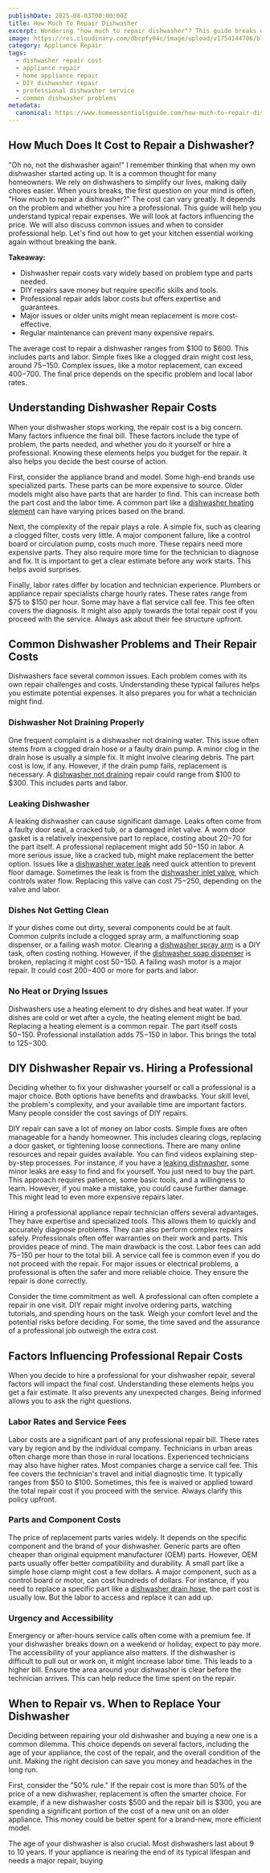 ```yaml
---
publishDate: 2025-08-03T00:00:00Z
title: How Much To Repair Dishwasher
excerpt: Wondering "how much to repair dishwasher"? This guide breaks down common costs, factors affecting price, and when to DIY or call a pro. Get your estimate now.
image: https://res.cloudinary.com/dbcpfy04c/image/upload/v1754144706/blog_image_1754144705_wry2qb.webp
category: Appliance Repair
tags:
  - dishwasher repair cost
  - appliance repair
  - home appliance repair
  - DIY dishwasher repair
  - professional dishwasher service
  - common dishwasher problems
metadata:
  canonical: https://www.homeessentialsguide.com/how-much-to-repair-dishwasher
---
```


## How Much Does It Cost to Repair a Dishwasher?

"Oh no, not the dishwasher again!" I remember thinking that when my own dishwasher started acting up. It is a common thought for many homeowners. We rely on dishwashers to simplify our lives, making daily chores easier. When yours breaks, the first question on your mind is often, "How much to repair a dishwasher?" The cost can vary greatly. It depends on the problem and whether you hire a professional. This guide will help you understand typical repair expenses. We will look at factors influencing the price. We will also discuss common issues and when to consider professional help. Let's find out how to get your kitchen essential working again without breaking the bank.

**Takeaway:**
*   Dishwasher repair costs vary widely based on problem type and parts needed.
*   DIY repairs save money but require specific skills and tools.
*   Professional repair adds labor costs but offers expertise and guarantees.
*   Major issues or older units might mean replacement is more cost-effective.
*   Regular maintenance can prevent many expensive repairs.

The average cost to repair a dishwasher ranges from $100 to $600. This includes parts and labor. Simple fixes like a clogged drain might cost less, around $75-$150. Complex issues, like a motor replacement, can exceed $400-$700. The final price depends on the specific problem and local labor rates.

## Understanding Dishwasher Repair Costs

When your dishwasher stops working, the repair cost is a big concern. Many factors influence the final bill. These factors include the type of problem, the parts needed, and whether you do it yourself or hire a professional. Knowing these elements helps you budget for the repair. It also helps you decide the best course of action.

First, consider the appliance brand and model. Some high-end brands use specialized parts. These parts can be more expensive to source. Older models might also have parts that are harder to find. This can increase both the part cost and the labor time. A common part like a [dishwasher heating element](https://homeessentialsguide.com/how-much-to-repair-dishwasher-heating-element) can have varying prices based on the brand.

Next, the complexity of the repair plays a role. A simple fix, such as clearing a clogged filter, costs very little. A major component failure, like a control board or circulation pump, costs much more. These repairs need more expensive parts. They also require more time for the technician to diagnose and fix. It is important to get a clear estimate before any work starts. This helps avoid surprises.

Finally, labor rates differ by location and technician experience. Plumbers or appliance repair specialists charge hourly rates. These rates range from $75 to $150 per hour. Some may have a flat service call fee. This fee often covers the diagnosis. It might also apply towards the total repair cost if you proceed with the service. Always ask about their fee structure upfront.

## Common Dishwasher Problems and Their Repair Costs

Dishwashers face several common issues. Each problem comes with its own repair challenges and costs. Understanding these typical failures helps you estimate potential expenses. It also prepares you for what a technician might find.

### Dishwasher Not Draining Properly

One frequent complaint is a dishwasher not draining water. This issue often stems from a clogged drain hose or a faulty drain pump. A minor clog in the drain hose is usually a simple fix. It might involve clearing debris. The part cost is low, if any. However, if the drain pump fails, replacement is necessary. A [dishwasher not draining](https://homeessentialsguide.com/how-to-repair-dishwasher-not-draining) repair could range from $100 to $300. This includes parts and labor.

### Leaking Dishwasher

A leaking dishwasher can cause significant damage. Leaks often come from a faulty door seal, a cracked tub, or a damaged inlet valve. A worn door gasket is a relatively inexpensive part to replace, costing about $20-$70 for the part itself. A professional replacement might add $50-$150 in labor. A more serious issue, like a cracked tub, might make replacement the better option. Issues like a [dishwasher water leak](https://homeessentialsguide.com/how-to-repair-dishwasher-water-leak) need quick attention to prevent floor damage. Sometimes the leak is from the [dishwasher inlet valve](https://homeessentialsguide.com/how-to-repair-dishwasher-inlet-valve), which controls water flow. Replacing this valve can cost $75-$250, depending on the valve and labor.

### Dishes Not Getting Clean

If your dishes come out dirty, several components could be at fault. Common culprits include a clogged spray arm, a malfunctioning soap dispenser, or a failing wash motor. Clearing a [dishwasher spray arm](https://homeessentialsguide.com/how-to-repair-dishwasher-spray-arm) is a DIY task, often costing nothing. However, if the [dishwasher soap dispenser](https://homeessentialsguide.com/how-to-repair-dishwasher-soap-dispenser) is broken, replacing it might cost $50-$150. A failing wash motor is a major repair. It could cost $200-$400 or more for parts and labor.

### No Heat or Drying Issues

Dishwashers use a heating element to dry dishes and heat water. If your dishes are cold or wet after a cycle, the heating element might be bad. Replacing a heating element is a common repair. The part itself costs $50-$150. Professional installation adds $75-$150 in labor. This brings the total to $125-$300.

## DIY Dishwasher Repair vs. Hiring a Professional

Deciding whether to fix your dishwasher yourself or call a professional is a major choice. Both options have benefits and drawbacks. Your skill level, the problem's complexity, and your available time are important factors. Many people consider the cost savings of DIY repairs.

DIY repair can save a lot of money on labor costs. Simple fixes are often manageable for a handy homeowner. This includes clearing clogs, replacing a door gasket, or tightening loose connections. There are many online resources and repair guides available. You can find videos explaining step-by-step processes. For instance, if you have a [leaking dishwasher](https://homeessentialsguide.com/how-to-repair-a-leaking-dishwasher), some minor leaks are easy to find and fix yourself. You just need to buy the part. This approach requires patience, some basic tools, and a willingness to learn. However, if you make a mistake, you could cause further damage. This might lead to even more expensive repairs later.

Hiring a professional appliance repair technician offers several advantages. They have expertise and specialized tools. This allows them to quickly and accurately diagnose problems. They can also perform complex repairs safely. Professionals often offer warranties on their work and parts. This provides peace of mind. The main drawback is the cost. Labor fees can add $75-$150 per hour to the total bill. A service call fee is common even if you do not proceed with the repair. For major issues or electrical problems, a professional is often the safer and more reliable choice. They ensure the repair is done correctly.

Consider the time commitment as well. A professional can often complete a repair in one visit. DIY repair might involve ordering parts, watching tutorials, and spending hours on the task. Weigh your comfort level and the potential risks before deciding. For some, the time saved and the assurance of a professional job outweigh the extra cost.

## Factors Influencing Professional Repair Costs

When you decide to hire a professional for your dishwasher repair, several factors will impact the final cost. Understanding these elements helps you get a fair estimate. It also prevents any unexpected charges. Being informed allows you to ask the right questions.

### Labor Rates and Service Fees

Labor costs are a significant part of any professional repair bill. These rates vary by region and by the individual company. Technicians in urban areas often charge more than those in rural locations. Experienced technicians may also have higher rates. Most companies charge a service call fee. This fee covers the technician's travel and initial diagnostic time. It typically ranges from $50 to $100. Sometimes, this fee is waived or applied toward the total repair cost if you proceed with the service. Always clarify this policy upfront.

### Parts and Component Costs

The price of replacement parts varies widely. It depends on the specific component and the brand of your dishwasher. Generic parts are often cheaper than original equipment manufacturer (OEM) parts. However, OEM parts usually offer better compatibility and durability. A small part like a simple hose clamp might cost a few dollars. A major component, such as a control board or motor, can cost hundreds of dollars. For instance, if you need to replace a specific part like a [dishwasher drain hose](https://homeessentialsguide.com/how-to-repair-dishwasher-drain-hose), the part cost is usually low. But the labor to access and replace it can add up.

### Urgency and Accessibility

Emergency or after-hours service calls often come with a premium fee. If your dishwasher breaks down on a weekend or holiday, expect to pay more. The accessibility of your appliance also matters. If the dishwasher is difficult to pull out or work on, it might increase labor time. This leads to a higher bill. Ensure the area around your dishwasher is clear before the technician arrives. This can help reduce the time spent on the repair.

## When to Repair vs. When to Replace Your Dishwasher

Deciding between repairing your old dishwasher and buying a new one is a common dilemma. This choice depends on several factors, including the age of your appliance, the cost of the repair, and the overall condition of the unit. Making the right decision can save you money and headaches in the long run.

First, consider the "50% rule." If the repair cost is more than 50% of the price of a new dishwasher, replacement is often the smarter choice. For example, if a new dishwasher costs $500 and the repair bill is $300, you are spending a significant portion of the cost of a new unit on an older appliance. This money could be better spent for a brand-new, more efficient model.

The age of your dishwasher is also crucial. Most dishwashers last about 9 to 10 years. If your appliance is nearing the end of its typical lifespan and needs a major repair, buying